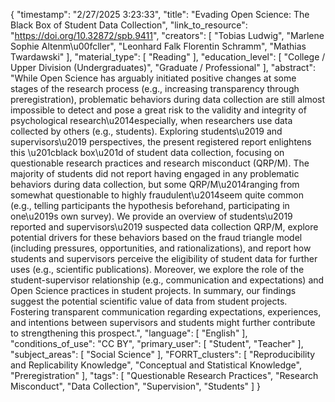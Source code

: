 {
    "timestamp": "2/27/2025 3:23:33",
    "title": "Evading Open Science: The Black Box of Student Data Collection",
    "link_to_resource": "https://doi.org/10.32872/spb.9411",
    "creators": [
        "Tobias Ludwig",
        "Marlene Sophie Altenm\u00fcller",
        "Leonhard Falk Florentin Schramm",
        "Mathias Twardawski"
    ],
    "material_type": [
        "Reading"
    ],
    "education_level": [
        "College / Upper Division (Undergraduates)",
        "Graduate / Professional"
    ],
    "abstract": "While Open Science has arguably initiated positive changes at some stages of the research process (e.g., increasing transparency through preregistration), problematic behaviors during data collection are still almost impossible to detect and pose a great risk to the validity and integrity of psychological research\u2014especially, when researchers use data collected by others (e.g., students). Exploring students\u2019 and supervisors\u2019 perspectives, the present registered report enlightens this \u201cblack box\u201d of student data collection, focusing on questionable research practices and research misconduct (QRP/M). The majority of students did not report having engaged in any problematic behaviors during data collection, but some QRP/M\u2014ranging from somewhat questionable to highly fraudulent\u2014seem quite common (e.g., telling participants the hypothesis beforehand, participating in one\u2019s own survey). We provide an overview of students\u2019 reported and supervisors\u2019 suspected data collection QRP/M, explore potential drivers for these behaviors based on the fraud triangle model (including pressures, opportunities, and rationalizations), and report how students and supervisors perceive the eligibility of student data for further uses (e.g., scientific publications). Moreover, we explore the role of the student-supervisor relationship (e.g., communication and expectations) and Open Science practices in student projects. In summary, our findings suggest the potential scientific value of data from student projects. Fostering transparent communication regarding expectations, experiences, and intentions between supervisors and students might further contribute to strengthening this prospect.",
    "language": [
        "English"
    ],
    "conditions_of_use": "CC BY",
    "primary_user": [
        "Student",
        "Teacher"
    ],
    "subject_areas": [
        "Social Science"
    ],
    "FORRT_clusters": [
        "Reproducibility and Replicability Knowledge",
        "Conceptual and Statistical Knowledge",
        "Preregistration"
    ],
    "tags": [
        "Questionable Research Practices",
        "Research Misconduct",
        "Data Collection",
        "Supervision",
        "Students"
    ]
}